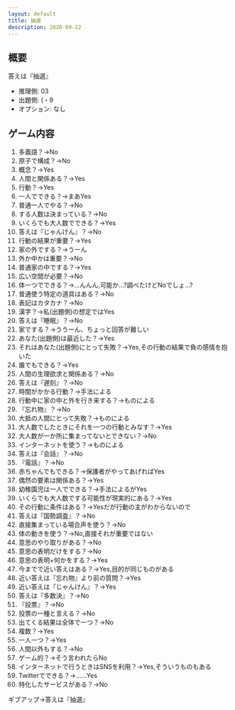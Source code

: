 ```yaml
---
layout: default
title: 抽選
description: 2020-09-22
---
```


## 概要

答えは『抽選』

- 推理側: 03
- 出題側: (・9
- オプション: なし

## ゲーム内容

1. 多義語？→No
2. 原子で構成？→No
3. 概念？→Yes
4. 人間と関係ある？→Yes
5. 行動？→Yes
6. 一人でできる？→まあYes
7. 普通一人でやる？→No
8. する人数は決まっている？→No
9. いくらでも大人数でできる？→Yes
10. 答えは『じゃんけん』？→No
11. 行動の結果が重要？→Yes
12. 家の外でする？→うーん
13. 外か中かは重要？→No
14. 普通家の中でする？→Yes
15. 広い空間が必要？→No
16. 体一つでできる？→…んんん,可能か…?調べたけどNoでしょ…?
17. 普通使う特定の道具はある？→No
18. 表記はカタカナ？→No
19. 漢字？→私(出題側)の想定ではYes
20. 答えは『睡眠』？→No
21. 家でする？→ううーん、ちょっと回答が難しい
22. あなた(出題側)は最近した？→Yes
23. それはあなた(出題側)にとって失敗？→Yes,その行動の結果で負の感情を抱いた
24. 誰でもできる？→Yes
25. 人間の生理欲求と関係ある？→No
26. 答えは『遅刻』？→No
27. 時間がかかる行動？→手法による
28. 行動中に家の中と外を行き来する？→ものによる
29. 『忘れ物』？→No
30. 大抵の人間にとって失敗？→ものによる
31. 大人数でしたときにそれを一つの行動とみなす？→Yes
32. 大人数が一か所に集まってないとできない？→No
33. インターネットを使う？→ものによる
34. 答えは『会話』？→No
35. 『電話』？→No
36. 赤ちゃんでもできる？→保護者がやってあげればYes
37. 偶然の要素は関係ある？→Yes
38. 幼稚園児は一人でできる？→手法によるがYes
39. いくらでも大人数でする可能性が現実的にある？→Yes
40. その行動に条件はある？→Yesだが行動の主がわからないので
41. 答えは『国勢調査』？→No
42. 直接集まっている場合声を使う？→No
43. 体の動きを使う？→No,直接それが重要ではない
44. 意思のやり取りがある？→No
45. 意思の表明だけをする？→No
46. 意思の表明+何かをする？→Yes
47. 今までで近い答えはある？→Yes,目的が同じものがある
48. 近い答えは『忘れ物』より前の質問？→Yes
49. 近い答えは『じゃんけん』？→Yes
50. 答えは『多数決』？→No
51. 『投票』？→No
52. 投票の一種と言える？→No
53. 出てくる結果は全体で一つ？→No
54. 複数？→Yes
55. 一人一つ？→Yes
56. 人間以外もする？→No
57. ゲーム的？→そう言われたらNo
58. インターネットで行うときはSNSを利用？→Yes,そういうものもある
59. Twitterでできる？→……Yes
60. 特化したサービスがある？→No

ギブアップ→答えは『抽選』
